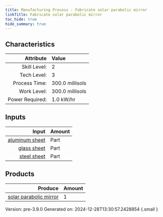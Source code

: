 ```yaml
---
title: Manufacturing Process - Fabricate solar parabolic mirror
linkTitle: Fabricate solar parabolic mirror
toc_hide: true
hide_summary: true
---
```



## Characteristics

| Attribute      | Value |
|--------:|:------|
|Skill Level:|2|
|Tech Level:|3|
|Process Time:|300.0 millisols|
|Work Level:|300.0 millisols|
|Power Required:|1.0 kW/hr|

## Inputs

| Input      | Amount |
|--------:|:------|
|[aluminum sheet](/docs/definitions/part/aluminum-sheet)|Part|2|
|[glass sheet](/docs/definitions/part/glass-sheet)|Part|1|
|[steel sheet](/docs/definitions/part/steel-sheet)|Part|1|

## Products


| Produce      | Amount |
|--------:|:------|
|[solar parabolic mirror](/docs/definitions/part/solar-parabolic-mirror)|1|


Version: pre-3.9.0 Generated on: 2024-12-28T13:30:57.2428854
{.small }

